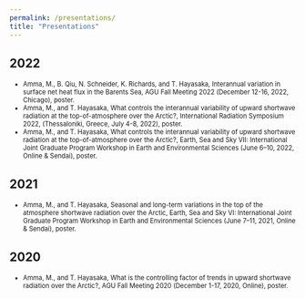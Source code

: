 ```yaml
---
permalink: /presentations/
title: "Presentations"
---
```


## 2022
<ul>
  <span style="font-size: 80%"><li>Amma, M., B. Qiu, N. Schneider, K. Richards, and T. Hayasaka, Interannual variation in surface net heat flux in the Barents Sea, AGU Fall Meeting 2022 (December 12-16, 2022, Chicago), poster.</li></span>
  <span style="font-size: 80%"><li>Amma, M., and T. Hayasaka, What controls the interannual variability of upward shortwave radiation at the top-of-atmosphere over the Arctic?, International Radiation Symposium 2022, (Thessaloniki, Greece, July 4-8, 2022), poster.</li></span>
  <span style="font-size: 80%"><li>Amma, M., and T. Hayasaka, What controls the interannual variability of upward shortwave radiation at the top-of-atmosphere over the Arctic?, Earth, Sea and Sky VII: International Joint Graduate Program Workshop in Earth and Environmental Sciences (June 6–10, 2022, Online & Sendai), poster.</li></span>
</ul>

## 2021
<ul>
  <span style="font-size: 80%"><li>Amma, M., and T. Hayasaka, Seasonal and long-term variations in the top of the atmosphere shortwave radiation over the Arctic, Earth, Sea and Sky VI: International Joint Graduate Program Workshop in Earth and Environmental Sciences (June 7–11, 2021, Online & Sendai), poster.</li></span>
</ul>

## 2020
<ul>
  <span style="font-size: 80%"><li>Amma, M., and T. Hayasaka, What is the controlling factor of trends in upward shortwave radiation over the Arctic?, AGU Fall Meeting 2020 (December 1-17, 2020, Online), poster.</li></span>
</ul>
